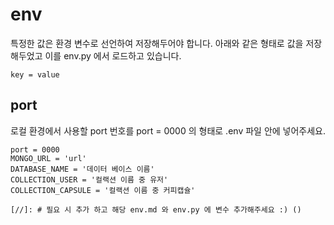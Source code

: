 # env

특정한 값은 환경 변수로 선언하여 저장해두어야 합니다.
아래와 같은 형태로 값을 저장해두었고 이를 env.py 에서 로드하고 있습니다.

```env
key = value
```

## port

로컬 환경에서 사용할 port 번호를 port = 0000 의 형태로 .env 파일 안에 넣어주세요.

```env
port = 0000
MONGO_URL = 'url'
DATABASE_NAME = '데이터 베이스 이름'
COLLECTION_USER = '컬랙션 이름 중 유저'
COLLECTION_CAPSULE = '컬랙션 이름 중 커피캡슐'

[//]: # 필요 시 추가 하고 해당 env.md 와 env.py 에 변수 추가해주세요 :) ()
```